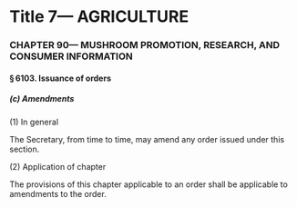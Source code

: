 
# Title 7— AGRICULTURE
### CHAPTER 90— MUSHROOM PROMOTION, RESEARCH, AND CONSUMER INFORMATION
#### § 6103. Issuance of orders
##### (c) Amendments

(1) In general

The Secretary, from time to time, may amend any order issued under this section.

(2) Application of chapter

The provisions of this chapter applicable to an order shall be applicable to amendments to the order.
